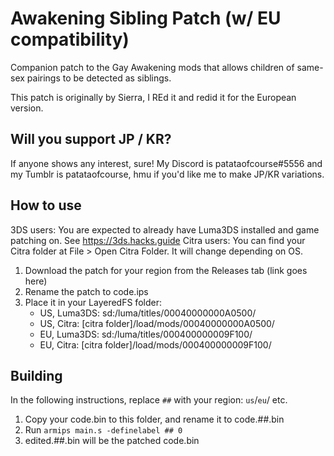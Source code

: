 # Awakening Sibling Patch (w/ EU compatibility)
Companion patch to the Gay Awakening mods that allows children of same-sex pairings to be detected as siblings.

This patch is originally by Sierra, I REd it and redid it for the European version.

## Will you support JP / KR?
If anyone shows any interest, sure! My Discord is patataofcourse#5556 and my Tumblr is patataofcourse, hmu if you'd like me to make JP/KR variations.

## How to use
3DS users: You are expected to already have Luma3DS installed and game patching on. See https://3ds.hacks.guide
Citra users: You can find your Citra folder at File > Open Citra Folder. It will change depending on OS.

1. Download the patch for your region from the Releases tab (link goes here)
1. Rename the patch to code.ips
1. Place it in your LayeredFS folder:
    - US, Luma3DS: sd:/luma/titles/00040000000A0500/
    - US, Citra: [citra folder]/load/mods/00040000000A0500/
    - EU, Luma3DS: sd:/luma/titles/000400000009F100/
    - EU, Citra: [citra folder]/load/mods/000400000009F100/

## Building
In the following instructions, replace `##` with your region: `us`/`eu`/ etc.

1. Copy your code.bin to this folder, and rename it to code.##.bin
1. Run `armips main.s -definelabel ## 0`
1. edited.##.bin will be the patched code.bin